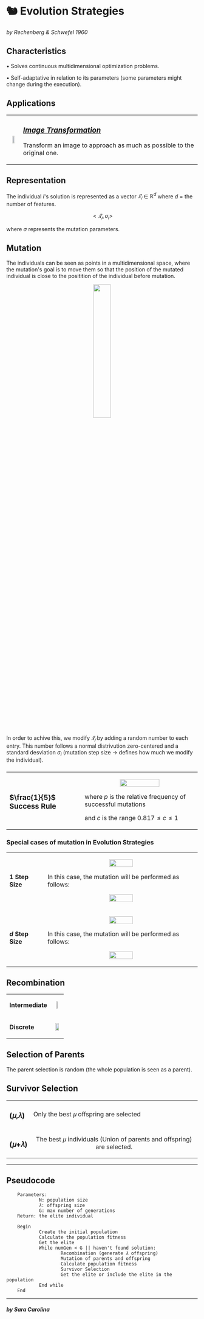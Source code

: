 # 🐿️ Evolution Strategies

_by Rechenberg & Schwefel 1960_


## **Characteristics**
• Solves continuous multidimensional optimization problems.

• Self-adaptative in relation to its parameters (some parameters might change during the execution).

##  **Applications**

<table><tr><td>

<p align="center">
        <img width="50%" src="https://raw.githubusercontent.com/saracarolina12/IA_School/master/Semestres/Optimizaci%C3%B3n%20y%20Metaheur%C3%ADsticas%20II/Cheat%20Sheets/imgs/ES.jpg"> </img>
</p>

</td><td>

### <u> _[Image Transformation](https://github.com/saracarolina12/IA_School/blob/master/Semestres/Optimizaci%C3%B3n%20y%20Metaheur%C3%ADsticas%20II/Evolutionary%20Computation/Evolutive%20Strategies/ImageTransformation.ipynb)_ </u>
Transform an image to approach as much as possible to the original one.

</td><tr>

</table>


##  **Representation**
The individual $i$'s solution is represented as a vector  $𝑥_𝑖⃗$ ∈ $ℝ^d$ where $d$ = the number of features.
<p align="center">

$$<𝑥_𝑖⃗,\sigma_i>$$

where $\sigma$ represents the mutation parameters.

</p>


## **Mutation**
The individuals can be seen as points in a multidimensional space, where the mutation's goal is to move them so that the position of the mutated individual is close to the positition of the individual before mutation.

<p align="center">
        <img width="30%" src="https://raw.githubusercontent.com/saracarolina12/IA_School/master/Semestres/Optimizaci%C3%B3n%20y%20Metaheur%C3%ADsticas%20II/Cheat%20Sheets/imgs/ES_mutation.png"> </img>
</p>

In order to achive this, we modify $𝑥_𝑖⃗$ by adding a random number to each entry. This number follows a normal distrivution zero-centered and a standard desviation $\sigma_i$ (mutation step size -> defines how much we modify the individual).

###

<table><tr><td>

<p align="center">

### **$\frac{1}{5}$ Success Rule**

</p>

</td><td>

<p align="center">
        <img width="60%" src="https://raw.githubusercontent.com/saracarolina12/IA_School/master/Semestres/Optimizaci%C3%B3n%20y%20Metaheur%C3%ADsticas%20II/Cheat%20Sheets/imgs/ES_successRule.png"> </img>
        
where $p$ is the relative frequency of successful mutations

and $c$ is the range $0.817≤c≤1$

</p>

</td><tr>

</table>

### **Special cases of mutation in Evolution Strategies**
<table><tr><td>

<p align="center">

**$1$ Step Size**

</p>

</td><td>

<p align="center">
        <img width="40%" src="https://raw.githubusercontent.com/saracarolina12/IA_School/master/Semestres/Optimizaci%C3%B3n%20y%20Metaheur%C3%ADsticas%20II/Cheat%20Sheets/imgs/ES_oneStepSize.png"> </img>

In this case, the mutation will be performed as follows:
</p>
<p align="center">
        <img width="40%" src="https://raw.githubusercontent.com/saracarolina12/IA_School/master/Semestres/Optimizaci%C3%B3n%20y%20Metaheur%C3%ADsticas%20II/Cheat%20Sheets/imgs/ES_mutation_onestep.png"> </img>
</p>

</td><tr>

<tr><td>

<p align="center">

**$d$ Step Size**

</p>

</td><td>

<p align="center">
        <img width="40%" src="https://raw.githubusercontent.com/saracarolina12/IA_School/master/Semestres/Optimizaci%C3%B3n%20y%20Metaheur%C3%ADsticas%20II/Cheat%20Sheets/imgs/ES_dsteps.png"> </img>

In this case, the mutation will be performed as follows:
</p>
<p align="center">
        <img width="40%" src="https://raw.githubusercontent.com/saracarolina12/IA_School/master/Semestres/Optimizaci%C3%B3n%20y%20Metaheur%C3%ADsticas%20II/Cheat%20Sheets/imgs/ES_mutation_dsteps.png"> </img>
</p>

</td><tr>

</table>


## **Recombination**

<table><tr><td>

<p align="center">

**Intermediate**

</p>

</td><td>

<p align="center">



</p>
<p align="center">
        <img width="40%" src="https://raw.githubusercontent.com/saracarolina12/IA_School/master/Semestres/Optimizaci%C3%B3n%20y%20Metaheur%C3%ADsticas%20II/Cheat%20Sheets/imgs/ES_recombination_intermediate.png"> </img>
</p>

</td><tr>

<tr><td>

<p align="center">

**Discrete**

</p>

</td><td>

<p align="center">



</p>
<p align="center">
        <img width="70%" src="https://raw.githubusercontent.com/saracarolina12/IA_School/master/Semestres/Optimizaci%C3%B3n%20y%20Metaheur%C3%ADsticas%20II/Cheat%20Sheets/imgs/ES_recombination_discrete.png"> </img>
</p>

</td><tr>

</table>


## **Selection of Parents**
The parent selection is random (the whole population is seen as a parent).


## **Survivor Selection**
<table><tr><td>

<p align="center">

### (𝜇,𝜆)

</p>

</td><td>

<p align="center">



</p>
<p align="center">

Only the best 𝜇 offspring are selected 

</p>

</td><tr>

<tr><td>

<p align="center">

### (𝜇+𝜆)

</p>

</td><td>

<p align="center">



</p>
<p align="center">
The best 𝜇 individuals (Union of parents and offspring) are selected.
</p>

</td><tr>

</table>


---
## **Pseudocode**
        Parameters:
                N: population size
                𝜆: offspring size
                G: max number of generations
        Return: the elite individual

        Begin
                Create the initial population
                Calculate the population fitness
                Get the elite
                While numGen < G || haven't found solution:
                        Recombination (generate 𝜆 offspring)
                        Mutation of parents and offspring
                        Calculate population fitness
                        Survivor Selection
                        Get the elite or include the elite in the population
                End while
        End
                        

---

##### _by Sara Carolina_